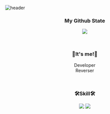 
![header](https://capsule-render.vercel.app/api?type=Waving&color=Black&height=300&section=header&text=G0r4ni8's%20Git&fontSize=90)


<h3 align="center">My Github State</h3>
<p align="center"> 
  <img src="https://github-readme-stats.vercel.app/api?username=kigma00&theme=vue&show_icons=true"/></a>
</p>
<br/>

<h3 align="center">👋It's me!👋</h3>
<p align="center">
  <a>Developer</a><br/>
  <a>Reverser</a>
</p>
  <br/>

<h3 align="center">🛠️Skill🛠️</h3>
<p align="center">
  <img src="https://img.shields.io/badge/C-A8B9CC?style=for-the-badge&logo=C&logoColor=black">
  <img src="https://img.shields.io/badge/C++-00599C?style=for-the-badge&logo=C++&logoColor=black">
</p>
 <br/>
 
